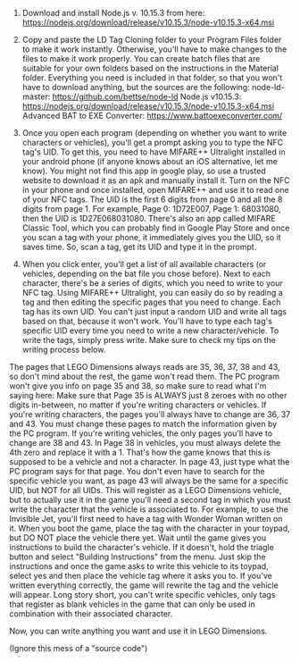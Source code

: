 1. Download and install Node.js v. 10.15.3 from here: https://nodejs.org/download/release/v10.15.3/node-v10.15.3-x64.msi

2. Copy and paste the LD Tag Cloning folder to your Program Files folder to make it work instantly. Otherwise, you'll have to make changes to the files to make it work properly. You can create batch files that are suitable for your own folders based on the instructions in the Material folder. Everything you need is included in that folder, so that you won't have to download anything, but the sources are the following:
node-ld-master: https://github.com/bettse/node-ld
Node.js v10.15.3: https://nodejs.org/download/release/v10.15.3/node-v10.15.3-x64.msi
Advanced BAT to EXE Converter: https://www.battoexeconverter.com/

3. Once you open each program (depending on whether you want to write characters or vehicles), you'll get a prompt asking you to type the NFC tag's UID. To get this, you need to have MIFARE++ Ultralight installed in your android phone (if anyone knows about an iOS alternative, let me know). You might not find this app in google play, so use a trusted website to download it as an apk and manually install it. Turn on the NFC in your phone and once installed, open MIFARE++ and use it to read one of your NFC tags. The UID is the first 6 digits from page 0 and all the 8 digits from page 1. For example, Page 0: 1D72E007, Page 1: 68031080, then the UID is 1D27E068031080. There's also an app called MIFARE Classic Tool, which you can probably find in Google Play Store and once you scan a tag with your phone, it immediately gives you the UID, so it saves time. So, scan a tag, get its UID and type it in the prompt.
   
4. When you click enter, you'll get a list of all available characters (or vehicles, depending on the bat file you chose before). Next to each character, there's be a series of digits, which you need to write to your NFC tag. Using MIFARE++ Ultralight, you can easily do so by reading a tag and then editing the specific pages that you need to change. Each tag has its own UID. You can't just input a random UID and write all tags based on that, because it won't work. You'll have to type each tag's specific UID every time you need to write a new character/vehicle. To write the tags, simply press write. Make sure to check my tips on the writing process below.

The pages that LEGO Dimensions always reads are 35, 36, 37, 38 and 43, so don't mind about the rest, the game won't read them. The PC program won't give you info on page 35 and 38, so make sure to read what I'm saying here:
Make sure that Page 35 is ALWAYS just 8 zeroes with no other digits in-between, no matter if you're writing characters or vehicles.
If you're writing characters, the pages you'll always have to change are 36, 37 and 43. You must change these pages to match the information given by the PC program.
If you're writing vehicles, the only pages you'll have to change are 38 and 43. In Page 38 in vehicles, you must always delete the 4th zero and replace it with a 1. That's how the game knows that this is supposed to be a vehicle and not a character. In page 43, just type what the PC program says for that page. You don't even have to search for the specific vehicle you want, as page 43 will always be the same for a specific UID, but NOT for all UIDs. This will register as a LEGO Dimensions vehicle, but to actually use it in the game you'll need a second tag in which you must write the character that the vehicle is associated to. For example, to use the Invisible Jet, you'll first need to have a tag with Wonder Woman written on it. When you boot the game, place the tag with the character in your toypad, but DO NOT place the vehicle there yet. Wait until the game gives you instructions to build the character's vehicle. If it doesn't, hold the triagle button and select "Building Instructions" from the menu. Just skip the instructions and once the game asks to write this vehicle to its toypad, select yes and then place the vehicle tag where it asks you to. If you've written everything correctly, the game will rewrite the tag and the vehicle will appear. Long story short, you can't write specific vehicles, only tags that register as blank vehicles in the game that can only be used in combination with their associated character.

Now, you can write anything you want and use it in LEGO Dimensions.

(Ignore this mess of a "source code")
